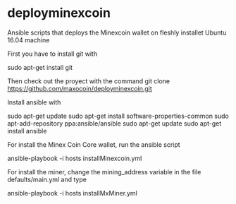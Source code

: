 # deployminexcoin
Ansible scripts that deploys the Minexcoin wallet on fleshly installet Ubuntu 16.04 machine

First you have to install git with

sudo apt-get install git


Then check out the proyect with the command
git clone https://github.com/maxocoin/deployminexcoin.git


Install ansible with

 sudo apt-get update
 sudo apt-get install software-properties-common
 sudo apt-add-repository ppa:ansible/ansible
 sudo apt-get update
 sudo apt-get install ansible


For install the Minex Coin Core wallet, run the ansible script

  ansible-playbook -i hosts installMinexcoin.yml
  
 
For install the miner, change the mining_address variable  in the file defaults/main.yml
and type 
   
   ansible-playbook -i hosts installMxMiner.yml

